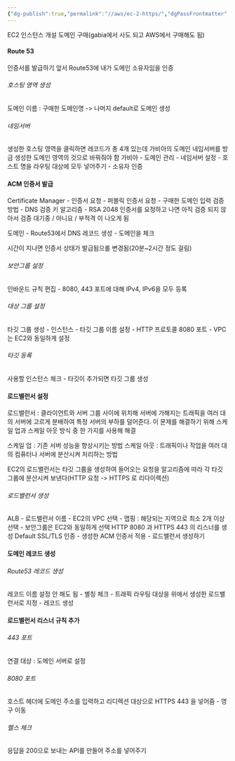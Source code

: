 ```yaml
---
{"dg-publish":true,"permalink":"//aws/ec-2-https/","dgPassFrontmatter":true}
---
```



EC2 인스턴스  개설 
도메인 구매(gabia에서 사도 되고 AWS에서 구매해도 됨)
#### Route 53
인증서를 발급하기 앞서 Route53에 내가 도메인 소유자임을 인증

###### 호스팅 영역 생성
도메인 이름 : 구매한 도메인명 -> 나머지 default로 도메인 생성

###### 네임서버
생성한 호스팅 영역을 클릭하면 레코드가 총 4개 있는데
가비아의 도메인 네임서버를 방금 생성한 도메인 영역의 것으로 바꿔줘야 함
가비아 - 도메인 관리 - 네임서버 설정 - 호스트 명을 라우팅 대상에 모두 넣어주기 - 소유자 인증

#### ACM 인증서 발급
Certificate Manager - 인증서 요청 - 퍼블릭 인증서 요청 - 구매한 도메인 입력
검증 방법 - DNS 검증
키 알고리즘 - RSA 2048
인증서를 요청하고 나면 아직 검증 되지 않아서 검증 대기중 / 아니요 / 부적격 이 나오게 됨

도메인 - Route53에서  DNS 레코드 생성 - 도메인을 체크

시간이 지나면 인증서 상태가 발급됨으롤 변경됨(20분~2시간 정도 걸림)

###### 보안그룹 설정
인바운드 규칙 편집 - 8080, 443 포트에 대해 IPv4, IPv6을 모두 등록
###### 대상 그룹 설정
타깃 그룹 생성 - 인스턴스 - 타깃 그룹 이름 설정 - HTTP 프로토콜 8080 포트 - VPC는 EC2와 동일하게 설정

###### 타깃 등록
사용할 인스턴스 체크 - 타깃이 추가되면 타깃 그룹 생성

#### 로드밸런서 설정
로드밸런서 : 클라이언트와 서버 그룹 사이에 위치해 서버에 가해지는 트래픽을 여러 대의 서버에 고르게 분배하여 특정 서버의 부하를 덜어준다. 이 문제를 해결하기 위해 스케일 업과 스케일 아웃 방식 중 한 가지를 사용해 해결

스케일 업 : 기존 서버 성능을 향상시키는 방법
스케일 아웃 : 트래픽이나 작업을 여러 대의 컴퓨터나 서버에 분산시켜 처리하는 방법

EC2의 로드밸런서는 타깃 그룹을 생성하여 들어오는 요청을 알고리즘에 따라 각 타깃 그룹에 분산시켜 보낸다(HTTP 요청 -> HTTPS 로 리다이렉션)

###### 로드밸런서 생성
ALB - 로드밸런서 이름 - EC2의 VPC 선택 - 맵핑 : 해당되는 지역으로 최소 2개 이상 선택 - 보안그룹은 EC2와 동일하게 선택 
HTTP 8080 과 HTTPS 443 의 리스너를 생성
Default SSL/TLS 인증 - 생성한 ACM 인증서 적용 - 로드밸런서 생성하기

#### 도메인 레코드 생성
###### Route53 레코드 생성
레코드 이름 설정 안 해도 됨 - 별칭 체크 - 트래픽 라우팅 대상을 위에서 생성한 로드밸런서로 지정 - 레코드 생성

#### 로드밸런서 리스너 규칙 추가
###### 443 포트
연결 대상 : 도메인 서버로 설정
###### 8080 포트
호스트 헤더에 도메인 주소를 입력하고 리디렉션 대상으로 HTTPS 443 을 넣어줌 - 영구 이동

###### 헬스 체크
응답을 200으로 보내는 API를 만들어 주소를 넣어주기
